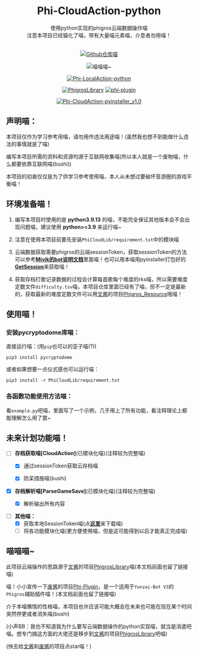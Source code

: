 <div align="center">
<h1>Phi-CloudAction-python</h1>
使用python实现的phigros云端数据操作喵<br>
注意本项目已经猫化了喵，带有大量喵元素喵，介意者勿用喵！<br><br>

[![Github仓库喵](https://img.shields.io/badge/github-Phi--CA--py-red?style=for-the-badge&logo=Github)](https://github.com/wms26/Phi-CloudAction-python)

<img src="https://counter.seku.su/cmoe?name=phi-cloud-py&theme=r34" title="喵喵喵~"/><br>

[![Phi-LocalAction-python](https://img.shields.io/badge/Github-LocalAction(本地数据操作)-red?style=for-the-badge&logo=Github)](https://github.com/wms26/Phi-LocalAction-python)


[![PhigrosLibrary](https://img.shields.io/badge/文酱-Phigros_Library-blue?style=for-the-badge&logo=Github)](https://github.com/7aGiven/PhigrosLibrary)
[![phi-plugin](https://img.shields.io/badge/废酱-phi--plugin-blue?style=for-the-badge&logo=github)](https://github.com/Catrong/phi-plugin)


[![Phi-CloudAction-pyinstaller_v1.0](https://img.shields.io/badge/Lasest--release-Phi--CloudAction--pyinstaller__v1.0-green?style=for-the-badge&logo=Github)](https://github.com/wms26/Phi-CloudAction-python/releases/download/v1.0-kawaii/Phi-CloudAction-pyinstaller_v1.0.kawaii.exe)
</div>

## 声明喵：

本项目仅作为学习参考用喵，请勿用作违法用途喵！(虽然我也想不到能做什么违法的事情就是了喵)

编写本项目所需的资料和资源均源于互联网收集喵(所以本人就是一个废物喵，什么都要依靠互联网喵(bushi))

本项目的初衷仅仅是为了供学习参考使用喵，本人从未想过要破坏音游圈的游戏平衡喵！

## 环境准备喵！

1. 编写本项目时使用的是 **python3.9.13** 的喵，不能完全保证其他版本会不会出现问题喵，建议使用 **python>=3.9** 来运行喵~

2. 注意在使用本项目前要先安装`PhiCloudLib/requirement.txt`中的模块喵

3. 云端数据获取需要phigros的云端sessionToken，获取sessionToken的方法可以参考[**Mivik的bot说明文档**](https://mivik.moe/pgr-bot-help/)里面喵！也可以用本喵用pyinstaller打包好的[**GetSession**](https://github.com/wms26/Phi-CloudAction-python/releases/tag/GST_v1.0)来获取喵！

4. 获取存档打歌记录数据的过程会计算每首歌每个难度的rks喵，所以需要难度定数文件`difficulty.tsv`喵，本项目仓库里面已经有了喵，但不一定是最新的，获取最新的难度定数文件可以用[文酱](https://github.com/7aGiven)的项目[Phigros_Resource](https://github.com/7aGiven/Phigros_Resource)哦喵！

## 使用喵！

### 安装pycryptodome库喵：

直接运行喵：(用`pip`也可以的亚子喵(?))

```
pip3 install pycryptodome
```

或者如果想要一点仪式感也可以运行喵：

```
pip3 install -r PhiCloudLib/requirement.txt
```

### 各函数功能使用方法喵：

看`example.py`吧喵，里面写了一个示例，几乎用上了所有功能，看注释理论上都能理解怎么用了罢~

## 未来计划功能喵！

- [ ] **存档获取喵[CloudAction]**(已模块化喵)(注释较为完整喵)
    - [x] 通过sessionToken获取云存档喵
    - [x] 防呆措施喵(bushi)


- [x] **存档解析喵[ParseGameSave]**(已模块化喵)(注释较为完整喵)
  - [x] 解析输出所有内容


- [ ] **其他喵：**
    - [x] 获取本地SessionToken喵(点[**这里**](https://github.com/wms26/Phi-CloudAction-python/releases/tag/GST_v1.0)来下载喵)
    - [ ] 将各功能模块化喵(更方便使用喵，但是这可能得到以后才能真正完成喵)

## 喵喵喵~

此项目云端操作的思路源于[文酱](https://github.com/7aGiven)的项目[PhigrosLibrary](https://github.com/7aGiven/PhigrosLibrary)喵(本文档前面也留了链接喵)

喵！小小宣传一下[废酱](https://github.com/Catrong)的项目[Phi-Plugin](https://github.com/catrong/phi-plugin)，是一个适用于`Yunzai-Bot V3`的`Phigros`辅助插件喵！(本文档前面也留了链接喵)

介于本喵懒惰的性格喵，本项目也许应该可能大概会在未来也可能在现在某个时间突然停更或者消失喵(bushi)

(小声BB：我也不知道我为什么要写云端数据操作的python实现喵，就当是消遣吧喵。想专门搞这方面的大佬还是移步到[文酱](https://github.com/7aGiven)的项目[PhigrosLibrary](https://github.com/7aGiven/PhigrosLibrary)吧喵)

(快去给[文酱](https://github.com/7aGiven)和[废酱](https://github.com/Catrong)的项目点star喵！)